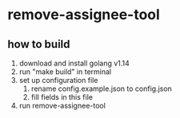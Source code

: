 # remove-assignee-tool
## how to build
1. download and install golang v1.14
1. run "make build" in terminal
1. set up configuration file
    1. rename config.example.json to config.json
    1. fill fields in this file
1. run remove-assignee-tool